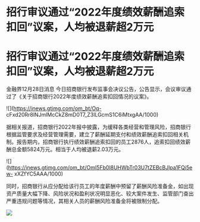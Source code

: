 # 招行审议通过“2022年度绩效薪酬追索扣回”议案，人均被退薪超2万元

# 招行审议通过“2022年度绩效薪酬追索扣回”议案，人均被退薪超2万元

金融界12月28日消息 今日招商银行发布监事会决议公告，公告显示，会议审议通过了《关于招商银行2022年度绩效薪酬追索扣回情况的议案》。

![](https://inews.gtimg.com/om_bt/Oq-
cFxd20Rr8lNJmlMcCkZ8mD0T7_Z3lLGcmS1C6iMtxgAA/1000)

据相关报道，招商银行2022年报中披露，为缓释各类经营和管理风险，招商银行根据监管要求及经营管理需要，建立了薪酬延期支付和绩效薪酬追索扣回相关机制。报告期内，招商银行执行绩效薪酬追索扣回的员工2876人，追索扣回绩效薪酬总金额5824万元。相当于人均被退薪2.03万元。

![](https://inews.gtimg.com/om_bt/OmI5Fb0l8UHWbTr03U7tZEBcBJlpa1FQi5ew-
xXZfYC5AAA/1000)

同时，招商银行从应分配给该行员工的年度薪酬中预留了薪酬风险准备金，如出现资产质量大幅下降、风险状况和盈利状况明显恶化、较大案件发生、监管部门查出严重违规问题等情况，其相关人员的薪酬风险准备金将被限制分配。

![](https://inews.gtimg.com/om_bt/OUlo6VrrR-7xZC8npYJG2Y5nePmfGl6WSIAz5-ru8tM00AA/1000)

